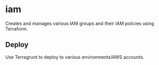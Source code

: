 # iam

Creates and manages various IAM groups and their IAM policies using Terraform. 

## Deploy
Use Terragrunt to deploy to various environments/AWS accounts.